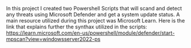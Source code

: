In this project I created two  Powershell Scripts that will scand and detect any threats using Microsoft Defender and get a system update status. 
A main resource utilized during this project was Microsoft Learn. Here is the link that explains further the synthax utilized in the scripts: https://learn.microsoft.com/en-us/powershell/module/defender/start-mpscan?view=windowsserver2022-ps
